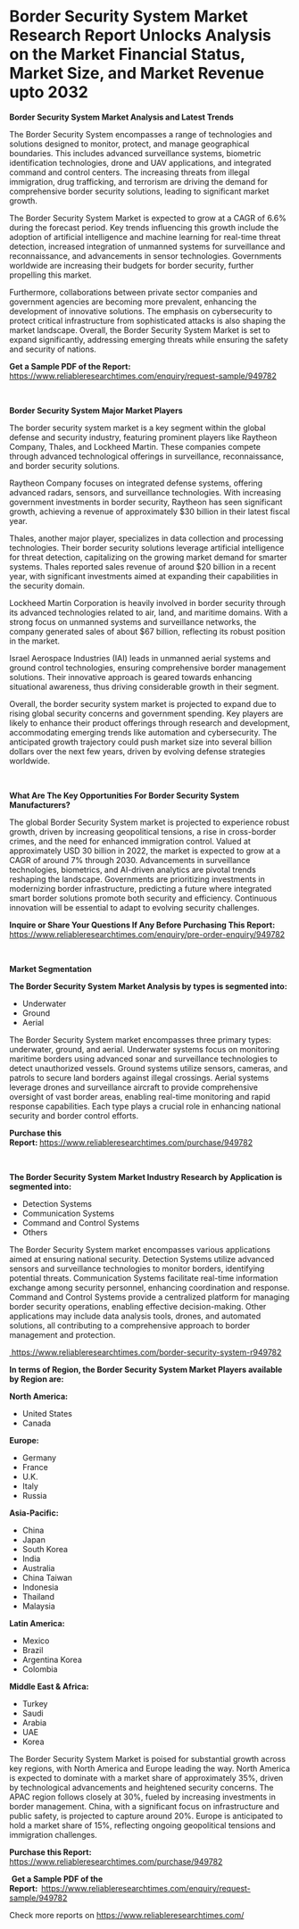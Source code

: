 <p><h1>Border Security System Market Research Report Unlocks Analysis on the Market Financial Status, Market Size, and Market Revenue upto 2032</h1></p><p><strong>Border Security System Market Analysis and Latest Trends</strong></p>
<p><p>The Border Security System encompasses a range of technologies and solutions designed to monitor, protect, and manage geographical boundaries. This includes advanced surveillance systems, biometric identification technologies, drone and UAV applications, and integrated command and control centers. The increasing threats from illegal immigration, drug trafficking, and terrorism are driving the demand for comprehensive border security solutions, leading to significant market growth.</p><p>The Border Security System Market is expected to grow at a CAGR of 6.6% during the forecast period. Key trends influencing this growth include the adoption of artificial intelligence and machine learning for real-time threat detection, increased integration of unmanned systems for surveillance and reconnaissance, and advancements in sensor technologies. Governments worldwide are increasing their budgets for border security, further propelling this market.</p><p>Furthermore, collaborations between private sector companies and government agencies are becoming more prevalent, enhancing the development of innovative solutions. The emphasis on cybersecurity to protect critical infrastructure from sophisticated attacks is also shaping the market landscape. Overall, the Border Security System Market is set to expand significantly, addressing emerging threats while ensuring the safety and security of nations.</p></p>
<p><strong>Get a Sample PDF of the Report:&nbsp;</strong> <a href="https://www.reliableresearchtimes.com/enquiry/request-sample/949782?utm_campaign=3033&utm_medium=2&utm_source=Github&utm_content=ia&utm_term=05032025&utm_id=border-security-system">https://www.reliableresearchtimes.com/enquiry/request-sample/949782</a></p>
<p>&nbsp;</p>
<p><strong>Border Security System Major Market Players</strong></p>
<p><p>The border security system market is a key segment within the global defense and security industry, featuring prominent players like Raytheon Company, Thales, and Lockheed Martin. These companies compete through advanced technological offerings in surveillance, reconnaissance, and border security solutions.</p><p>Raytheon Company focuses on integrated defense systems, offering advanced radars, sensors, and surveillance technologies. With increasing government investments in border security, Raytheon has seen significant growth, achieving a revenue of approximately $30 billion in their latest fiscal year.</p><p>Thales, another major player, specializes in data collection and processing technologies. Their border security solutions leverage artificial intelligence for threat detection, capitalizing on the growing market demand for smarter systems. Thales reported sales revenue of around $20 billion in a recent year, with significant investments aimed at expanding their capabilities in the security domain.</p><p>Lockheed Martin Corporation is heavily involved in border security through its advanced technologies related to air, land, and maritime domains. With a strong focus on unmanned systems and surveillance networks, the company generated sales of about $67 billion, reflecting its robust position in the market.</p><p>Israel Aerospace Industries (IAI) leads in unmanned aerial systems and ground control technologies, ensuring comprehensive border management solutions. Their innovative approach is geared towards enhancing situational awareness, thus driving considerable growth in their segment.</p><p>Overall, the border security system market is projected to expand due to rising global security concerns and government spending. Key players are likely to enhance their product offerings through research and development, accommodating emerging trends like automation and cybersecurity. The anticipated growth trajectory could push market size into several billion dollars over the next few years, driven by evolving defense strategies worldwide.</p></p>
<p>&nbsp;</p>
<p><strong>What Are The Key Opportunities For Border Security System Manufacturers?</strong></p>
<p><p>The global Border Security System market is projected to experience robust growth, driven by increasing geopolitical tensions, a rise in cross-border crimes, and the need for enhanced immigration control. Valued at approximately USD 30 billion in 2022, the market is expected to grow at a CAGR of around 7% through 2030. Advancements in surveillance technologies, biometrics, and AI-driven analytics are pivotal trends reshaping the landscape. Governments are prioritizing investments in modernizing border infrastructure, predicting a future where integrated smart border solutions promote both security and efficiency. Continuous innovation will be essential to adapt to evolving security challenges.</p></p>
<p><strong>Inquire or Share Your Questions If Any Before Purchasing This Report:</strong> <a href="https://www.reliableresearchtimes.com/enquiry/pre-order-enquiry/949782?utm_campaign=3033&utm_medium=2&utm_source=Github&utm_content=ia&utm_term=05032025&utm_id=border-security-system">https://www.reliableresearchtimes.com/enquiry/pre-order-enquiry/949782</a></p>
<p>&nbsp;</p>
<p><strong>Market Segmentation</strong></p>
<p><strong>The Border Security System Market Analysis by types is segmented into:</strong></p>
<p><ul><li>Underwater</li><li>Ground</li><li>Aerial</li></ul></p>
<p><p>The Border Security System market encompasses three primary types: underwater, ground, and aerial. Underwater systems focus on monitoring maritime borders using advanced sonar and surveillance technologies to detect unauthorized vessels. Ground systems utilize sensors, cameras, and patrols to secure land borders against illegal crossings. Aerial systems leverage drones and surveillance aircraft to provide comprehensive oversight of vast border areas, enabling real-time monitoring and rapid response capabilities. Each type plays a crucial role in enhancing national security and border control efforts.</p></p>
<p><strong>Purchase this Report:&nbsp;</strong><a href="https://www.reliableresearchtimes.com/purchase/949782?utm_campaign=3033&utm_medium=2&utm_source=Github&utm_content=ia&utm_term=05032025&utm_id=border-security-system">https://www.reliableresearchtimes.com/purchase/949782</a></p>
<p>&nbsp;</p>
<p><strong>The Border Security System Market Industry Research by Application is segmented into:</strong></p>
<p><ul><li>Detection Systems</li><li>Communication Systems</li><li>Command and Control Systems</li><li>Others</li></ul></p>
<p><p>The Border Security System market encompasses various applications aimed at ensuring national security. Detection Systems utilize advanced sensors and surveillance technologies to monitor borders, identifying potential threats. Communication Systems facilitate real-time information exchange among security personnel, enhancing coordination and response. Command and Control Systems provide a centralized platform for managing border security operations, enabling effective decision-making. Other applications may include data analysis tools, drones, and automated solutions, all contributing to a comprehensive approach to border management and protection.</p></p>
<p><a href="https://www.reliableresearchtimes.com/border-security-system-r949782?utm_campaign=3033&utm_medium=2&utm_source=Github&utm_content=ia&utm_term=05032025&utm_id=border-security-system">&nbsp;https://www.reliableresearchtimes.com/border-security-system-r949782</a></p>
<p><strong>In terms of Region, the Border Security System Market Players available by Region are:</strong></p>
<p>
    <p> <strong> North America: </strong>
        <ul>
            <li>United States</li>
            <li>Canada</li>
        </ul>
        </p> 
    <p> <strong> Europe: </strong>
        <ul>
            <li>Germany</li>
            <li>France</li>
            <li>U.K.</li>
            <li>Italy</li>
            <li>Russia</li>
        </ul>
        </p> 
    <p> <strong> Asia-Pacific: </strong>
        <ul>
            <li>China</li>
            <li>Japan</li>
            <li>South Korea</li>
            <li>India</li>
            <li>Australia</li>
            <li>China Taiwan</li>
            <li>Indonesia</li>
            <li>Thailand</li>
            <li>Malaysia</li>
        </ul>
        </p> 
    <p> <strong> Latin America: </strong>
        <ul>
            <li>Mexico</li>
            <li>Brazil</li>
            <li>Argentina Korea</li>
            <li>Colombia</li>
        </ul>
        </p> 
    <p> <strong> Middle East & Africa: </strong>
        <ul>
            <li>Turkey</li>
            <li>Saudi</li>
            <li>Arabia</li>
            <li>UAE</li>
            <li>Korea</li>
        </ul>
    </p>
    </p>
<p><p>The Border Security System Market is poised for substantial growth across key regions, with North America and Europe leading the way. North America is expected to dominate with a market share of approximately 35%, driven by technological advancements and heightened security concerns. The APAC region follows closely at 30%, fueled by increasing investments in border management. China, with a significant focus on infrastructure and public safety, is projected to capture around 20%. Europe is anticipated to hold a market share of 15%, reflecting ongoing geopolitical tensions and immigration challenges.</p></p>
<p><strong>Purchase this Report: </strong><a href="https://www.reliableresearchtimes.com/purchase/949782?utm_campaign=3033&utm_medium=2&utm_source=Github&utm_content=ia&utm_term=05032025&utm_id=border-security-system">https://www.reliableresearchtimes.com/purchase/949782</a></p>
<p>&nbsp;<strong>Get a Sample PDF of the Report:&nbsp;&nbsp;</strong><a href="https://www.reliableresearchtimes.com/enquiry/request-sample/949782?utm_campaign=3033&utm_medium=2&utm_source=Github&utm_content=ia&utm_term=05032025&utm_id=border-security-system">https://www.reliableresearchtimes.com/enquiry/request-sample/949782</a></p>
<p><strong></strong></p>
<p>Check more reports on <a href="https://www.reliableresearchtimes.com/?utm_campaign=3033&utm_medium=2&utm_source=Github&utm_content=ia&utm_term=05032025&utm_id=border-security-system">https://www.reliableresearchtimes.com/</a></p>